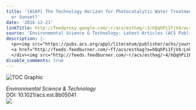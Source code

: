 ```yaml
---
title: '[ASAP] The Technology Horizon for Photocatalytic Water Treatment: Sunrise
  or Sunset?'
date: '2018-12-21'
linkTitle: http://feedproxy.google.com/~r/acs/esthag/~3/hQqhPi1FjV4/acs.est.8b05041
source: 'Environmental Science & Technology: Latest Articles (ACS Publications)'
description: |-
  <p><img src="https://pubs.acs.org/appl/literatum/publisher/achs/journals/content/esthag/0/esthag.ahead-of-print/acs.est.8b05041/20181221/images/medium/es-2018-05041u_0005.gif" alt="TOC Graphic"/></p><div><cite>Environmental Science & Technology</cite></div><div>DOI: 10.1021/acs.est.8b05041</div><div class="feedflare">
  <a href="http://feeds.feedburner.com/~ff/acs/esthag?a=hQqhPi1FjV4:LnkwUmThvEI:yIl2AUoC8zA"><img src="http://feeds.feedburner.com/~ff/acs/esthag?d=yIl2AUoC8zA" border="0"></img></a>
  </div><img src="http://feeds.feedburner.com/~r/acs/esthag/~4/hQqhPi1FjV4" height="1" width="1" ...
disable_comments: true
---
```

<p><img src="https://pubs.acs.org/appl/literatum/publisher/achs/journals/content/esthag/0/esthag.ahead-of-print/acs.est.8b05041/20181221/images/medium/es-2018-05041u_0005.gif" alt="TOC Graphic"/></p><div><cite>Environmental Science & Technology</cite></div><div>DOI: 10.1021/acs.est.8b05041</div><div class="feedflare">
<a href="http://feeds.feedburner.com/~ff/acs/esthag?a=hQqhPi1FjV4:LnkwUmThvEI:yIl2AUoC8zA"><img src="http://feeds.feedburner.com/~ff/acs/esthag?d=yIl2AUoC8zA" border="0"></img></a>
</div><img src="http://feeds.feedburner.com/~r/acs/esthag/~4/hQqhPi1FjV4" height="1" width="1" ...